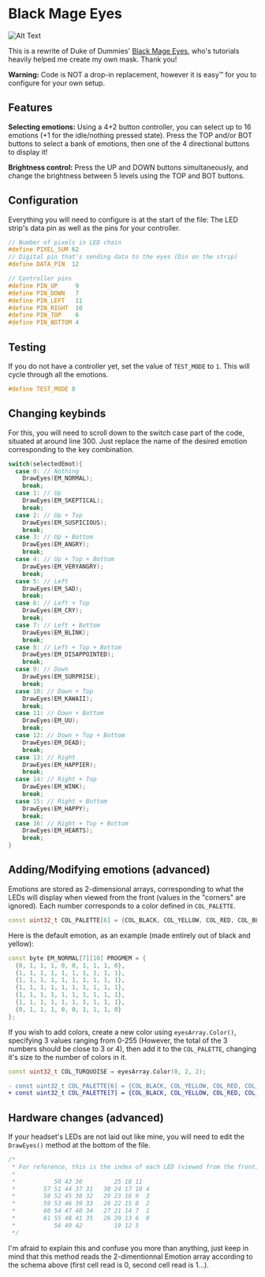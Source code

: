 # Black Mage Eyes

![Alt Text](https://i.giphy.com/media/DM3IzQmJNjZ6XTDtMu/giphy.webp)

This is a rewrite of Duke of Dummies' [Black Mage Eyes](https://github.com/dukeofdummies/BlackMageEyes), who's tutorials heavily helped me create my own mask. Thank you!

**Warning:** Code is NOT a drop-in replacement, however it is easy:tm: for you to configure for your own setup.

## Features
**Selecting emotions:** Using a 4+2 button controller, you can select up to 16 emotions (+1 for the idle/nothing pressed state). Press the TOP and/or BOT buttons to select a bank of emotions, then one of the 4 directional buttons to display it!

**Brightness control:** Press the UP and DOWN buttons simultaneously, and change the brightness between 5 levels using the TOP and BOT buttons.

## Configuration
Everything you will need to configure is at the start of the file: The LED strip's data pin as well as the pins for your controller.

```cpp
// Number of pixels in LED chain
#define PIXEL_SUM 62
// Digital pin that's sending data to the eyes (Din on the strip)
#define DATA_PIN  12

// Controller pins
#define PIN_UP     9
#define PIN_DOWN   7
#define PIN_LEFT   11
#define PIN_RIGHT  10
#define PIN_TOP    6
#define PIN_BOTTOM 4
```

## Testing
If you do not have a controller yet, set the value of `TEST_MODE` to `1`. This will cycle through all the emotions.
```cpp
#define TEST_MODE 0
```

## Changing keybinds
For this, you will need to scroll down to the switch case part of the code, situated at around line 300. Just replace the name of the desired emotion corresponding to the key combination.
```cpp
switch(selectedEmot){
  case 0: // Nothing
    DrawEyes(EM_NORMAL);
    break;
  case 1: // Up
    DrawEyes(EM_SKEPTICAL);
    break;
  case 2: // Up + Top
    DrawEyes(EM_SUSPICIOUS);
    break;
  case 3: // Up + Bottom
    DrawEyes(EM_ANGRY);
    break;
  case 4: // Up + Top + Bottom
    DrawEyes(EM_VERYANGRY);
    break;
  case 5: // Left
    DrawEyes(EM_SAD);
    break;
  case 6: // Left + Top
    DrawEyes(EM_CRY);
    break;
  case 7: // Left + Bottom
    DrawEyes(EM_BLINK);
    break;
  case 8: // Left + Top + Bottom
    DrawEyes(EM_DISAPPOINTED);
    break;
  case 9: // Down
    DrawEyes(EM_SURPRISE);
    break;
  case 10: // Down + Top
    DrawEyes(EM_KAWAII);
    break;
  case 11: // Down + Bottom
    DrawEyes(EM_UU);
    break;
  case 12: // Down + Top + Bottom
    DrawEyes(EM_DEAD);
    break;
  case 13: // Right
    DrawEyes(EM_HAPPIER);
    break;
  case 14: // Right + Top
    DrawEyes(EM_WINK);
    break;
  case 15: // Right + Bottom
    DrawEyes(EM_HAPPY);
    break;
  case 16: // Right + Top + Bottom
    DrawEyes(EM_HEARTS);
    break;
}
```

## Adding/Modifying emotions (advanced)
Emotions are stored as 2-dimensional arrays, corresponding to what the LEDs will display when viewed from the front (values in the "corners" are ignored).
Each number corresponds to a color defined in `COL_PALETTE`.
```cpp
const uint32_t COL_PALETTE[6] = {COL_BLACK, COL_YELLOW, COL_RED, COL_BLUE, COL_PINK, COL_WHITE};
```
Here is the default emotion, as an example (made entirely out of black and yellow):
```cpp
const byte EM_NORMAL[7][10] PROGMEM = {
  {0, 1, 1, 1, 0, 0, 1, 1, 1, 0},
  {1, 1, 1, 1, 1, 1, 1, 1, 1, 1},
  {1, 1, 1, 1, 1, 1, 1, 1, 1, 1},
  {1, 1, 1, 1, 1, 1, 1, 1, 1, 1},
  {1, 1, 1, 1, 1, 1, 1, 1, 1, 1},
  {1, 1, 1, 1, 1, 1, 1, 1, 1, 1}, 
  {0, 1, 1, 1, 0, 0, 1, 1, 1, 0}
};
```
If you wish to add colors, create a new color using `eyesArray.Color()`, specifying 3 values ranging from 0-255 (However, the total of the 3 numbers should be close to 3 or 4), then add it to the `COL_PALETTE`, changing it's size to the number of colors in it.
```cpp
const uint32_t COL_TURQUOISE = eyesArray.Color(0, 2, 2);
```
```diff
- const uint32_t COL_PALETTE[6] = {COL_BLACK, COL_YELLOW, COL_RED, COL_BLUE, COL_PINK, COL_WHITE};
+ const uint32_t COL_PALETTE[7] = {COL_BLACK, COL_YELLOW, COL_RED, COL_BLUE, COL_PINK, COL_WHITE, COL_TURQUOISE};
```

## Hardware changes (advanced)
If your headset's LEDs are not laid out like mine, you will need to edit the `DrawEyes()` method at the bottom of the file.

```cpp
/*
 * For reference, this is the index of each LED (viewed from the front) :
 * 
 *           50 43 36         25 18 11
 *        57 51 44 37 31   30 24 17 10 4
 *        58 52 45 38 32   29 23 16 9  3
 *        59 53 46 39 33   28 22 15 8  2
 *        60 54 47 40 34   27 21 14 7  1
 *        61 55 48 41 35   26 20 13 6  0
 *           56 49 42         19 12 5
 */
```
I'm afraid to explain this and confuse you more than anything, just keep in mind that this method reads the 2-dimentionnal Emotion array according to the schema above (first cell read is 0, second cell read is 1...).
